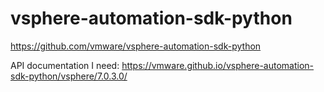 # vsphere-automation-sdk-python
https://github.com/vmware/vsphere-automation-sdk-python

API documentation I need:
https://vmware.github.io/vsphere-automation-sdk-python/vsphere/7.0.3.0/
